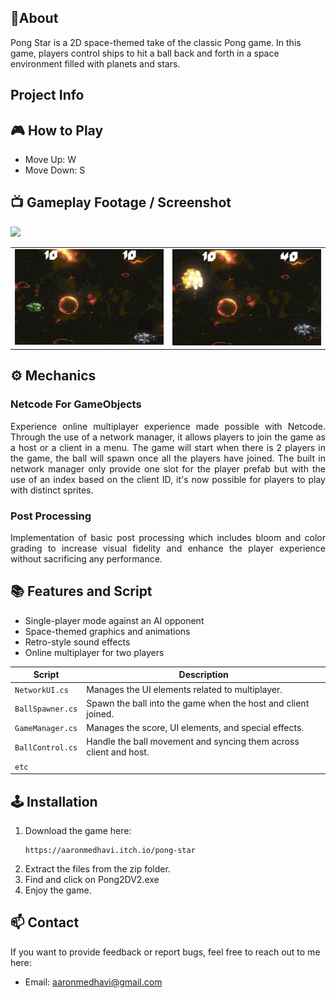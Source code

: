 ## 🏓About
Pong Star is a 2D space-themed take of the classic Pong game. In this game, players control ships to hit a ball back and forth in a space environment filled with planets and stars. 

## Project Info

## 🎮 How to Play
  - Move Up: W
  - Move Down: S

## 📺 Gameplay Footage / Screenshot
  <tr>
    <td><img src="https://github.com/Aaronmedhavi/ProjectClips/blob/main/Untitled video - Made with Clipchamp (2).gif?raw=true" width="500"></td>
  </tr>
<table>
  <tr>
    <td><img src="https://github.com/Aaronmedhavi/ProjectClips/blob/main/Screenshot 2024-09-29 214546.png?raw=true" width="400"></td>
    <td><img src="https://github.com/Aaronmedhavi/ProjectClips/blob/main/Screenshot 2024-09-29 214553.png" width="400"></td>
  </tr>
</table>

## ⚙️ Mechanics
<h3>Netcode For GameObjects</h3>
<p align="justify">Experience online multiplayer experience made possible with Netcode. Through the use of a network manager, it allows players to join the game as a host or a client in a menu. The game will start when there is 2 players in the game, the ball will spawn once all the players have joined. The built in network manager only provide one slot for the player prefab but with the use of an index based on the client ID, it's now possible for players to play with distinct sprites.</p>

<h3>Post Processing</h3>
<p align="justify">Implementation of basic post processing which includes bloom and color grading to increase visual fidelity and enhance the player experience without sacrificing any performance.</p>

## 📚 Features and Script
- Single-player mode against an AI opponent
- Space-themed graphics and animations
- Retro-style sound effects
- Online multiplayer for two players

|  Script       | Description                                                  |
| ------------------- | ------------------------------------------------------------ |
| `NetworkUI.cs` | Manages the UI elements related to multiplayer. |
| `BallSpawner.cs` | Spawn the ball into the game when the host and client joined. |
| `GameManager.cs`  | Manages the score, UI elements, and special effects. |
| `BallControl.cs`  | Handle the ball movement and syncing them across client and host. |
| `etc`  | |

## 🕹️ Installation
1. Download the game here:
   ```
   https://aaronmedhavi.itch.io/pong-star
   ```
2. Extract the files from the zip folder.
3. Find and click on Pong2DV2.exe
4. Enjoy the game.

## 📫 Contact
If you want to provide feedback or report bugs, feel free to reach out to me here:
- Email: aaronmedhavi@gmail.com
